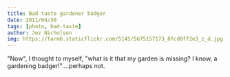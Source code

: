 ```yaml
---
title: Bad taste gardener badger
date: 2011/04/30
tags: [photo, bad-taste]
author: Jez Nicholson
img: https://farm6.staticflickr.com/5145/5675157173_8fcd0ff2e3_z_d.jpg
---
```

"Now", I thought to myself, "what is it that my garden is missing? I know, a gardening badger!"....perhaps not.
